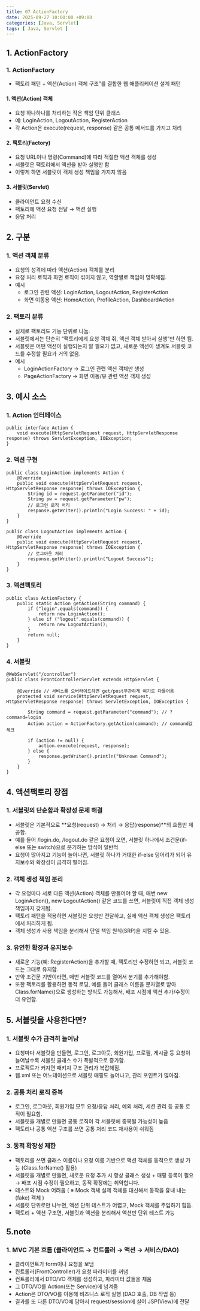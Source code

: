 ```yaml
---
title: 07 ActionFactory
date: 2025-09-27 10:00:00 +09:00
categories: [Java, Servlet]
tags: [ Java, Servlet ]
---
```


## 1. ActionFactory
### 1. ActionFactory
 - 팩토리 패턴 + 액션(Action) 객체 구조”를 결합한 웹 애플리케이션 설계 패턴

#### 1. 액션(Action) 객체
 - 요청 하나하나를 처리하는 작은 책임 단위 클래스
 - 예: LoginAction, LogoutAction, RegisterAction
 - 각 Action은 execute(request, response) 같은 공통 메서드를 가지고 처리

#### 2. 팩토리(Factory)
 - 요청 URL이나 명령(Command)에 따라 적절한 액션 객체를 생성
 - 서블릿은 팩토리에서 액션을 받아 실행만 함
 - 이렇게 하면 서블릿이 객체 생성 책임을 가지지 않음

#### 3. 서블릿(Servlet)
 - 클라이언트 요청 수신
 - 팩토리에 액션 요청 전달 → 액션 실행
 - 응답 처리

## 2. 구분
### 1. 액션 객체 분류
 - 요청의 성격에 따라 액션(Action) 객체를 분리
 - 요청 처리 로직과 화면 로직이 섞이지 않고, 역할별로 책임이 명확해짐.
 - 예시
    - 로그인 관련 액션: LoginAction, LogoutAction, RegisterAction
    - 화면 이동용 액션: HomeAction, ProfileAction, DashboardAction

### 2. 팩토리 분류
 - 실제로 팩토리도 기능 단위로 나눔.
 - 서블릿에서는 단순히 “팩토리에게 요청 객체 줘, 액션 객체 받아서 실행”만 하면 됨.
 - 서블릿은 어떤 액션이 실행되는지 알 필요가 없고, 새로운 액션이 생겨도 서블릿 코드를 수정할 필요가 거의 없음.
 - 예시
    - LoginActionFactory → 로그인 관련 액션 객체만 생성
    - PageActionFactory → 화면 이동/뷰 관련 액션 객체 생성

## 3. 예시 소스
### 1. Action 인터페이스
```
public interface Action {
    void execute(HttpServletRequest request, HttpServletResponse response) throws ServletException, IOException;
}
```

### 2. 액션 구현
```
public class LoginAction implements Action {
    @Override
    public void execute(HttpServletRequest request, HttpServletResponse response) throws IOException {
        String id = request.getParameter("id");
        String pw = request.getParameter("pw");
        // 로그인 로직 처리
        response.getWriter().println("Login Success: " + id);
    }
}

public class LogoutAction implements Action {
    @Override
    public void execute(HttpServletRequest request, HttpServletResponse response) throws IOException {
        // 로그아웃 처리
        response.getWriter().println("Logout Success");
    }
}
```

### 3. 액션팩토리
```
public class ActionFactory {
    public static Action getAction(String command) {
        if ("login".equals(command)) {
            return new LoginAction();
        } else if ("logout".equals(command)) {
            return new LogoutAction();
        }
        return null;
    }
}
```

### 4. 서블릿
```
@WebServlet("/controller")
public class FrontControllerServlet extends HttpServlet {
    
    @Override // 서비스를 오버라이드하면 get/post무관하게 여기로 다들어옴
    protected void service(HttpServletRequest request, HttpServletResponse response) throws ServletException, IOException {
        
        String command = request.getParameter("command"); // ?command=login
        Action action = ActionFactory.getAction(command); // command값 체크

        if (action != null) {
            action.execute(request, response);
        } else {
            response.getWriter().println("Unknown Command");
        }
    }
}
```

## 4. 액션팩토리 장점
### 1. 서블릿의 단순함과 확장성 문제 해결
 - 서블릿은 기본적으로 **요청(request) → 처리 → 응답(response)**의 흐름만 제공함.
 - 예를 들어 /login.do, /logout.do 같은 요청이 오면, 서블릿 하나에서 조건문(if-else 또는 switch)으로 분기하는 방식이 일반적
 - 요청이 많아지고 기능이 늘어나면, 서블릿 하나가 거대한 if-else 덩어리가 되어 유지보수와 확장성이 급격히 떨어짐.

### 2. 객체 생성 책임 분리
 - 각 요청마다 서로 다른 액션(Action) 객체를 만들어야 할 때, 매번 new LoginAction(), new LogoutAction() 같은 코드를 쓰면, 서블릿이 직접 객체 생성 책임까지 갖게됨.
 - 팩토리 패턴을 적용하면 서블릿은 요청만 전달하고, 실제 액션 객체 생성은 팩토리에서 처리하게 됨.
 - 객체 생성과 사용 책임을 분리해서 단일 책임 원칙(SRP)을 지킬 수 있음.

### 3. 유연한 확장과 유지보수
 - 새로운 기능(예: RegisterAction)을 추가할 때, 팩토리만 수정하면 되고, 서블릿 코드는 그대로 유지함.
 - 만약 조건문 기반이라면, 매번 서블릿 코드를 열어서 분기를 추가해야함.
 - 또한 팩토리를 활용하면 동적 로딩, 예를 들어 클래스 이름을 문자열로 받아 Class.forName()으로 생성하는 방식도 가능해서, 배포 시점에 액션 추가/수정이 더 유연함.


## 5. 서블릿을 사용한다면?
### 1. 서블릿 수가 급격히 늘어남
 - 요청마다 서블릿을 만들면, 로그인, 로그아웃, 회원가입, 프로필, 게시글 등 요청이 늘어날수록 서블릿 클래스 수가 폭발적으로 증가함.
 - 프로젝트가 커지면 패키지 구조 관리가 복잡해짐.
 - 웹.xml 또는 어노테이션으로 서블릿 매핑도 늘어나고, 관리 포인트가 많아짐.

### 2. 공통 처리 로직 중복
 - 로그인, 로그아웃, 회원가입 모두 요청/응답 처리, 예외 처리, 세션 관리 등 공통 로직이 필요함.
 - 서블릿을 개별로 만들면 공통 로직이 각 서블릿에 중복될 가능성이 높음
 - 팩토리나 공통 액션 구조를 쓰면 공통 처리 코드 재사용이 쉬워짐

### 3. 동적 확장성 제한
 - 팩토리를 쓰면 클래스 이름이나 요청 이름 기반으로 액션 객체를 동적으로 생성 가능 (Class.forName() 활용)
 - 서블릿을 개별로 만들면, 새로운 요청 추가 시 항상 클래스 생성 + 매핑 등록이 필요 → 배포 시점 수정이 필요하고, 동적 확장에는 취약합니다.
 - 테스트와 Mock 어려움 ( ※ Mock 객체 실제 객체를 대신해서 동작을 흉내 내는(fake) 객체 )
 - 서블릿 단위로만 나누면, 액션 단위 테스트가 어렵고, Mock 객체를 주입하기 힘듬. 
 - 팩토리 + 액션 구조면, 서블릿과 액션을 분리해서 액션만 단위 테스트 가능

## 5.note
### 1. MVC 기본 흐름 (클라이언트 → 컨트롤러 → 액션 → 서비스/DAO)
  - 클라이언트가 form이나 요청을 보냄
  - 컨트롤러(FrontController)가 요청 파라미터를 꺼냄
  - 컨트롤러에서 DTO/VO 객체를 생성하고, 파라미터 값들을 채움
  - 그 DTO/VO를 Action(또는 Service)에 넘겨줌
  - Action은 DTO/VO를 이용해 비즈니스 로직 실행 (DAO 호출, DB 작업 등)
  - 결과를 또 다른 DTO/VO에 담아서 request/session에 실어 JSP(View)에 전달

